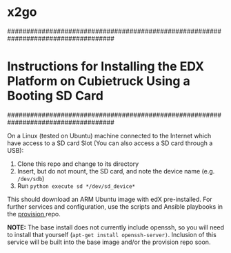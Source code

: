 x2go
====

####################################################################################
# Instructions for Installing the EDX Platform on Cubietruck Using a Booting SD Card
####################################################################################

On a Linux (tested on Ubuntu) machine connected to the Internet which have access
to a SD card Slot (You can also access a SD card through a USB):

1. Clone this repo and change to its directory
1. Insert, but do not mount, the SD card, and note the device name (e.g. `/dev/sdb`)
1. Run `python execute sd */dev/sd_device*` 

This should download an ARM Ubuntu image with edX pre-installed. For further services and configuration, use the scripts and Ansible playbooks in the [provision ](https://github.com/tunapanda/provision) repo. 

**NOTE:** The base install does not currently include openssh, so you will need to install that yourself (`apt-get install openssh-server)`. Inclusion of this service will be built into the base image and/or the provision repo soon. 
